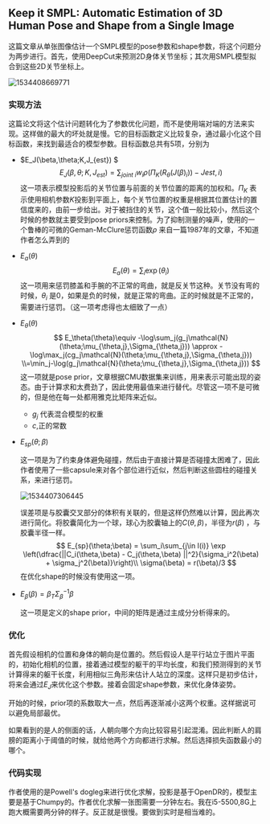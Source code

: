 ## Keep it SMPL: Automatic Estimation of 3D Human Pose and Shape from a Single Image

这篇文章从单张图像估计一个SMPL模型的pose参数和shape参数，将这个问题分为两步进行。首先，使用DeepCut来预测2D身体关节坐标；其次用SMPL模型拟合到这些2D关节坐标上。

![1534408669771](assets/1534408669771.png)



### 实现方法

这篇论文将这个估计问题转化为了参数优化问题，而不是使用端对端的方法来实现。这样做的最大的坏处就是慢。它的目标函数定义比较复杂，通过最小化这个目标函数，来找到最适合的模型参数。目标函数总共有5项，分别为

- $E_J(\beta,\theta;K,J_{est}) $ 
  $$
  E_J(\beta,\theta;K,J_{est})  = \sum_{joint~i}w_i\rho(\Pi_K(R_\theta(J(\beta)_i))-J{est,i})
  $$
  这一项表示模型投影后的关节位置与前面的关节位置的距离的加权和。$\Pi_K$ 表示使用相机参数$K$投影到平面上，每个关节位置的权重是根据其位置估计的置信度来的，由前一步给出。对于被挡住的关节，这个值一般比较小，然后这个时候的参数就主要受到pose priors来控制。为了抑制测量的噪声，使用的一个鲁棒的可微的Geman-McClure惩罚函数$\rho$ 来自一篇1987年的文章，不知道作者怎么弄到的

- $E_a(\theta)$ 
  $$
  E_a(\theta) = \sum_i \exp(\theta_i)
  $$
  这一项用来惩罚膝盖和手腕的不正常的弯曲，就是反关节这种。关节没有弯的时候，$\theta_i$ 是0，如果是负的时候，就是正常的弯曲。正的时候就是不正常的，需要进行惩罚。（这一项考虑得也太细致了一点）

- $E_\theta(\theta)$ 
  $$
  E_\theta(\theta)\equiv -\log\sum_j(g_j\mathcal{N}(\theta;\mu_{\theta,j},\Sigma_{\theta,j})) \approx -\log\max_j(cg_j\mathcal{N}(\theta;\mu_{\theta,j},\Sigma_{\theta,j})) \\=\min_j-\log(g_j\mathcal{N}(\theta;\mu_{\theta,j},\Sigma_{\theta,j})) 
  $$
  这一项就是pose prior，文章根据CMU数据集来训练，用来表示可能出现的姿态。由于计算求和太费劲了，因此使用最值来进行替代。尽管这一项不是可微的，但是他在每一处都用雅克比矩阵来近似。

  - $g_j$ 代表混合模型的权重
  - $c$,正的常数

- $E_{sp}(\theta;\beta)$

  这一项是为了约束身体避免碰撞，然后由于直接计算是否碰撞太困难了，因此作者使用了一些capsule来对各个部位进行近似，然后判断这些圆柱的碰撞关系，来进行惩罚。

  ![1534407306445](assets/1534407306445.png)

  

  误差项是与胶囊交叉部分的体积有关联的，但是这样仍然难以计算，因此再次进行简化。将胶囊简化为一个球，球心为胶囊轴上的$C(\theta,\beta)$，半径为$r(\beta)$ ，与胶囊半径一样。
  $$
  E_{sp}(\theta;\beta) = \sum_i\sum_{j\in I(i)} \exp \left(\dfrac{||C_i(\theta,\beta) - C_j(\theta,\beta)  ||^2}{\sigma_i^2(\beta) + \sigma_j^2(\beta)}\right)\\
  \sigma(\beta) = r(\beta)/3
  $$
  在优化shape的时候没有使用这一项。

- $E_{\beta}(\beta) = \beta_T\Sigma_\beta^{-1}\beta$ 

  这一项是定义的shape prior，中间的矩阵是通过主成分分析得来的。

### 优化

首先假设相机的位置和身体的朝向是位置的。然后假设人是平行站立于图片平面的，初始化相机的位置，接着通过模型的躯干的平均长度，和我们预测得到的关节计算得来的躯干长度，利用相似三角形来估计人站立的深度。这样只是初步估计，将来会通过$E_J$来优化这个参数。接着会固定shape参数，来优化身体姿势。

开始的时候，prior项的系数取大一点，然后再逐渐减小这两个权重。这样据说可以避免局部最优。

如果看到的是人的侧面的话，人朝向哪个方向比较容易引起混淆。因此判断人的肩膀的距离小于阈值的时候，就给他两个方向都进行求解。然后选择损失函数最小的哪个。

### 代码实现

作者使用的是Powell's dogleg来进行优化求解，投影是基于OpenDR的，模型主要是基于Chumpy的。作者优化求解一张图需要一分钟左右。我在i5-5500,8G上跑大概需要两分钟的样子。反正就是很慢。要做到实时是相当难的。

